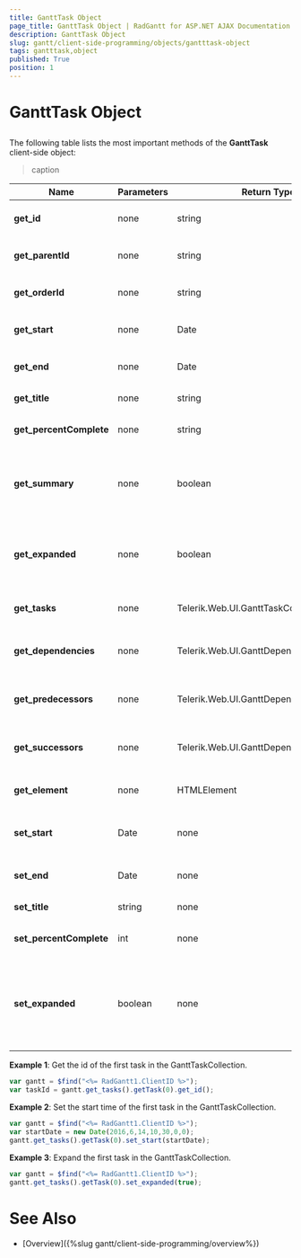 ```yaml
---
title: GanttTask Object
page_title: GanttTask Object | RadGantt for ASP.NET AJAX Documentation
description: GanttTask Object
slug: gantt/client-side-programming/objects/gantttask-object
tags: gantttask,object
published: True
position: 1
---
```


# GanttTask Object


## 

The following table lists the most important methods of the **GanttTask** client-side object:


>caption  

| Name | Parameters | Return Type | Description |
| ------ | ------ | ------ | ------ |
| **get_id** |none|string|Gets the id of the task. See **Example 1**.|
| **get_parentId** |none|string|Gets the parentId of the task.|
|  **get_orderId**  | none | string |Gets the orderId of the task.|
|  **get_start**  | none | Date |Gets the start time of the task.|
|  **get_end**  | none | Date |Gets the end time of the task.|
|  **get_title**  | none | string |Gets the Title of the task.|
|  **get_percentComplete**  | none | string |Gets the task percentage of completion.|
|  **get_summary**  | none | boolean |Gets a boolean value indicating whether the task has child tasks.|
|  **get_expanded**  | none | boolean |Gets a boolean value indicating whether the task is expanded.|
|  **get_tasks**  | none | Telerik.Web.UI.GanttTaskCollection |Gets a collection with all child tasks.|
|  **get_dependencies**  | none | Telerik.Web.UI.GanttDependencyCollection |Gets a collection with all task dependencies.|
|  **get_predecessors**  | none | Telerik.Web.UI.GanttDependencyCollection |Gets a collection with all task predecessors.|
|  **get_successors**  | none | Telerik.Web.UI.GanttDependencyCollection |Gets a collection with all task successors.|
|  **get_element**  | none | HTMLElement |Gets the HTMLElement of the task.|
|  **set_start**  | Date | none |Sets the start date of the task. See **Example 2**.|
|  **set_end**  | Date | none |Sets the end date of the task.|
|  **set_title**  | string | none |Sets the title of the task.|
|  **set_percentComplete**  | int | none |Sets the task percentage of completion.|
|  **set_expanded**  | boolean | none |Sets a boolean value indicating whether the task is expanded. See **Example 3**.|


**Example 1**: Get the id of the first task in the GanttTaskCollection.
````JavaScript
var gantt = $find("<%= RadGantt1.ClientID %>");
var taskId = gantt.get_tasks().getTask(0).get_id();  
````

**Example 2**: Set the start time of the first task in the GanttTaskCollection.
````JavaScript
var gantt = $find("<%= RadGantt1.ClientID %>");
var startDate = new Date(2016,6,14,10,30,0,0);
gantt.get_tasks().getTask(0).set_start(startDate);
````

**Example 3**: Expand the first task in the GanttTaskCollection.
````JavaScript
var gantt = $find("<%= RadGantt1.ClientID %>");
gantt.get_tasks().getTask(0).set_expanded(true);
````


# See Also

 * [Overview]({%slug gantt/client-side-programming/overview%})
